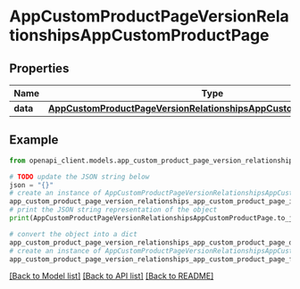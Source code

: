 # AppCustomProductPageVersionRelationshipsAppCustomProductPage


## Properties

Name | Type | Description | Notes
------------ | ------------- | ------------- | -------------
**data** | [**AppCustomProductPageVersionRelationshipsAppCustomProductPageData**](AppCustomProductPageVersionRelationshipsAppCustomProductPageData.md) |  | [optional] 

## Example

```python
from openapi_client.models.app_custom_product_page_version_relationships_app_custom_product_page import AppCustomProductPageVersionRelationshipsAppCustomProductPage

# TODO update the JSON string below
json = "{}"
# create an instance of AppCustomProductPageVersionRelationshipsAppCustomProductPage from a JSON string
app_custom_product_page_version_relationships_app_custom_product_page_instance = AppCustomProductPageVersionRelationshipsAppCustomProductPage.from_json(json)
# print the JSON string representation of the object
print(AppCustomProductPageVersionRelationshipsAppCustomProductPage.to_json())

# convert the object into a dict
app_custom_product_page_version_relationships_app_custom_product_page_dict = app_custom_product_page_version_relationships_app_custom_product_page_instance.to_dict()
# create an instance of AppCustomProductPageVersionRelationshipsAppCustomProductPage from a dict
app_custom_product_page_version_relationships_app_custom_product_page_from_dict = AppCustomProductPageVersionRelationshipsAppCustomProductPage.from_dict(app_custom_product_page_version_relationships_app_custom_product_page_dict)
```
[[Back to Model list]](../README.md#documentation-for-models) [[Back to API list]](../README.md#documentation-for-api-endpoints) [[Back to README]](../README.md)


